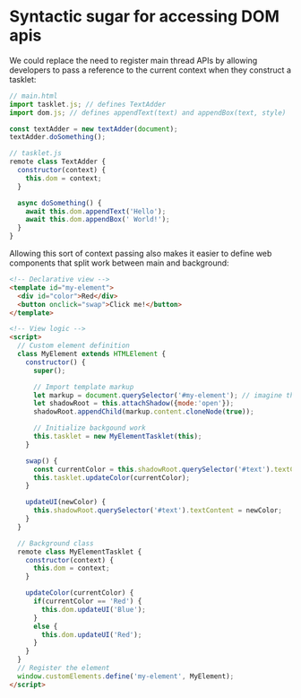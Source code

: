# Syntactic sugar for accessing DOM apis
We could replace the need to register main thread APIs by allowing developers to pass a reference to the current context when they construct a tasklet:

```javascript
// main.html
import tasklet.js; // defines TextAdder
import dom.js; // defines appendText(text) and appendBox(text, style)

const textAdder = new textAdder(document);
textAdder.doSomething();
```

```javascript
// tasklet.js
remote class TextAdder {
  constructor(context) {
    this.dom = context;
  }

  async doSomething() {
    await this.dom.appendText('Hello');
    await this.dom.appendBox(' World!');
  }
}
```

Allowing this sort of context passing also makes it easier to define web components that split work between main and background:

```html
<!-- Declarative view -->
<template id="my-element">
  <div id="color">Red</div>
  <button onclick="swap">Click me!</button>
</template>

<!-- View logic -->
<script>
  // Custom element definition
  class MyElement extends HTMLElement {
    constructor() {
      super();

      // Import template markup
      let markup = document.querySelector('#my-element'); // imagine this works
      let shadowRoot = this.attachShadow({mode:'open'});
      shadowRoot.appendChild(markup.content.cloneNode(true));

      // Initialize backgound work
      this.tasklet = new MyElementTasklet(this);
    }

    swap() {
      const currentColor = this.shadowRoot.querySelector('#text').textContent;
      this.tasklet.updateColor(currentColor);
    }

    updateUI(newColor) {
      this.shadowRoot.querySelector('#text').textContent = newColor;
    }
  }

  // Background class
  remote class MyElementTasklet {
    constructor(context) {
      this.dom = context;
    }

    updateColor(currentColor) {
      if(currentColor == 'Red') {
        this.dom.updateUI('Blue');
      }
      else {
        this.dom.updateUI('Red');
      }
    }
  }
  // Register the element
  window.customElements.define('my-element', MyElement);
</script>
```
